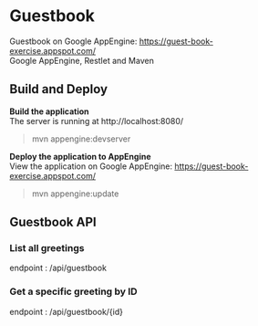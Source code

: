 # Guestbook
Guestbook on Google AppEngine: https://guest-book-exercise.appspot.com/  
Google AppEngine, Restlet and Maven

## Build and Deploy

**Build the application**  
The server is running at http://localhost:8080/
> mvn appengine:devserver  


**Deploy the application to AppEngine**  
View the application on Google AppEngine: https://guest-book-exercise.appspot.com/
> mvn appengine:update  

## Guestbook API

### List all greetings  
endpoint : /api/guestbook

### Get a specific greeting by ID  
endpoint : /api/guestbook/{id}
